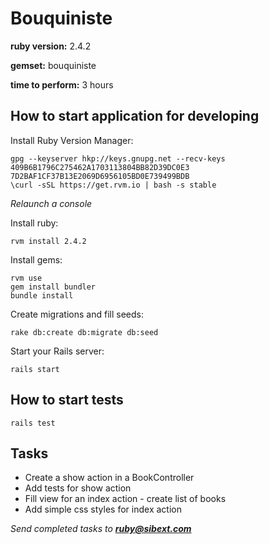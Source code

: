 # Bouquiniste

**ruby version:** 2.4.2

**gemset:** bouquiniste

**time to perform:** 3 hours

## How to start application for developing

Install Ruby Version Manager:

```
gpg --keyserver hkp://keys.gnupg.net --recv-keys 409B6B1796C275462A1703113804BB82D39DC0E3 7D2BAF1CF37B13E2069D6956105BD0E739499BDB
\curl -sSL https://get.rvm.io | bash -s stable

```
_Relaunch a console_


Install ruby:

```
rvm install 2.4.2

```

Install gems:

```
rvm use
gem install bundler
bundle install

```

Create migrations and fill seeds:

```
rake db:create db:migrate db:seed
```

Start your Rails server:

```
rails start
```

## How to start tests

```
rails test
```

## Tasks

* Create a show action in a BookController
* Add tests for show action
* Fill view for an index action - create list of books 
* Add simple css styles for index action

_Send completed tasks to **ruby@sibext.com**_
